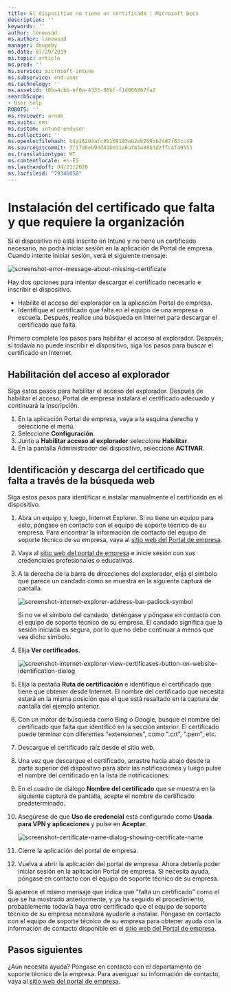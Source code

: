 ```yaml
---
title: El dispositivo no tiene un certificado | Microsoft Docs
description: ''
keywords: ''
author: lenewsad
ms.author: lanewsad
manager: dougeby
ms.date: 07/29/2019
ms.topic: article
ms.prod: ''
ms.service: microsoft-intune
ms.subservice: end-user
ms.technology: ''
ms.assetid: f0ba4cbb-ef0a-4335-86bf-f1d006867fa2
searchScope:
- User help
ROBOTS: ''
ms.reviewer: arnab
ms.suite: ems
ms.custom: intune-enduser
ms.collection: ''
ms.openlocfilehash: b4a16204afc99169183e02eb269ab24d7f63cc49
ms.sourcegitcommit: 7f17d6eb9dd41b031a6af4148863d2ffc4f49551
ms.translationtype: HT
ms.contentlocale: es-ES
ms.lasthandoff: 04/21/2020
ms.locfileid: "79346058"
---
```

# <a name="install-missing-certificate-required-by-your-organization"></a>Instalación del certificado que falta y que requiere la organización  

Si el dispositivo no está inscrito en Intune y no tiene un certificado necesario, no podrá iniciar sesión en la aplicación de Portal de empresa. Cuando intente iniciar sesión, verá el siguiente mensaje:

![screenshot-error-message-about-missing-certificate](./media/andr-cert_install-1-cert_missing.png)

Hay dos opciones para intentar descargar el certificado necesario e inscribir el dispositivo. 

- Habilite el acceso del explorador en la aplicación Portal de empresa.
- Identifique el certificado que falta en el equipo de una empresa o escuela. Después, realice una búsqueda en Internet para descargar el certificado que falta. 

Primero complete los pasos para habilitar el acceso al explorador. Después, si todavía no puede inscribir el dispositivo, siga los pasos para buscar el certificado en Internet. 

## <a name="enable-browser-access"></a>Habilitación del acceso al explorador
Siga estos pasos para habilitar el acceso del explorador. Después de habilitar el acceso, Portal de empresa instalará el certificado adecuado y continuará la inscripción.    

1. En la aplicación Portal de empresa, vaya a la esquina derecha y seleccione el menú.  
2. Seleccione **Configuración**.  
3. Junto a **Habilitar acceso al explorador** seleccione **Habilitar**.  
4. En la pantalla Administrador del dispositivo, seleccione **ACTIVAR**. 

## <a name="identify-and-download-the-missing-certificate-through-web-search"></a>Identificación y descarga del certificado que falta a través de la búsqueda web
Siga estos pasos para identificar e instalar manualmente el certificado en el dispositivo.  

1. Abra un equipo y, luego, Internet Explorer. Si no tiene un equipo para esto, póngase en contacto con el equipo de soporte técnico de su empresa. Para encontrar la información de contacto del equipo de soporte técnico de su empresa, vaya al [sitio web del Portal de empresa](https://go.microsoft.com/fwlink/?linkid=2010980).

2. Vaya al [sitio web del portal de empresa](https://go.microsoft.com/fwlink/?linkid=2010980) e inicie sesión con sus credenciales profesionales o educativas.

3. A la derecha de la barra de direcciones del explorador, elija el símbolo que parece un candado como se muestra en la siguiente captura de pantalla.

    ![screenshot-internet-explorer-address-bar-padlock-symbol](./media/andr-missing-cert-ie-padlock-symbol.png)

    Si no ve el símbolo del candado, deténgase y póngase en contacto con el equipo de soporte técnico de su empresa. El candado significa que la sesión iniciada es segura, por lo que no debe continuar a menos que vea dicho símbolo.

4. Elija **Ver certificados**.

    ![screenshot-internet-explorer-view-certificases-button-on-website-identification-dialog](./media/andr-missg-cert-ie-view-cert-button.png)

5. Elija la pestaña **Ruta de certificación** e identifique el certificado que tiene que obtener desde Internet. El nombre del certificado que necesita estará en la misma posición que el que está resaltado en la captura de pantalla del ejemplo anterior.

6. Con un motor de búsqueda como Bing o Google, busque el nombre del certificado que falta que identificó en la sección anterior. El certificado puede terminar con diferentes "extensiones", como ".crt", ".pem", etc.

7. Descargue el certificado raíz desde el sitio web.

8. Una vez que descargue el certificado, arrastre hacia abajo desde la parte superior del dispositivo para abrir las notificaciones y luego pulse el nombre del certificado en la lista de notificaciones.

4. En el cuadro de diálogo **Nombre del certificado** que se muestra en la siguiente captura de pantalla, acepte el nombre de certificado predeterminado.

5. Asegúrese de que **Uso de credencial** está configurado como **Usada para VPN y aplicaciones** y pulse en **Aceptar**.

    ![screenshot-certificate-name-dialog-showing-certificate-name](./media/andr-missing-cert-cert-name.png)

6. Cierre la aplicación del portal de empresa.

7. Vuelva a abrir la aplicación del portal de empresa. Ahora debería poder iniciar sesión en la aplicación Portal de empresa. Si necesita ayuda, póngase en contacto con el equipo de soporte técnico de su empresa.

Si aparece el mismo mensaje que indica que "falta un certificado" como el que se ha mostrado anteriormente, y ya ha seguido el procedimiento, probablemente todavía haya otro certificado que el equipo de soporte técnico de su empresa necesitará ayudarle a instalar. Póngase en contacto con el equipo de soporte técnico de su empresa para obtener ayuda con la información de contacto disponible en el [sitio web del Portal de empresa](https://go.microsoft.com/fwlink/?linkid=2010980).

## <a name="next-steps"></a>Pasos siguientes  

¿Aún necesita ayuda? Póngase en contacto con el departamento de soporte técnico de la empresa. Para averiguar su información de contacto, vaya al [sitio web del portal de empresa](https://go.microsoft.com/fwlink/?linkid=2010980).  

